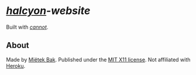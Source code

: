_[halcyon](http://halcyon.sh/)-website_
=======================================

Built with [_cannot_](http://cannot.mietek.io/).


About
-----

Made by [Miëtek Bak](http://mietek.io/).  Published under the [MIT X11 license](http://halcyon.sh/license/).  Not affiliated with [Heroku](http://heroku.com/).
